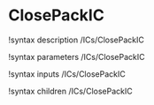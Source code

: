 <!-- MOOSE Documentation Stub: Remove this when content is added. -->

# ClosePackIC
!syntax description /ICs/ClosePackIC

!syntax parameters /ICs/ClosePackIC

!syntax inputs /ICs/ClosePackIC

!syntax children /ICs/ClosePackIC

